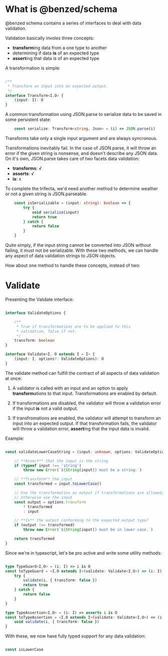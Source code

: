# What is @benzed/schema

@benzed schema contains a series of interfaces to deal with data validation.

Validation basically involes three concepts:
- **transform**ing data from a one type to another
- determining if data **is** of an expected type
- **assert**ing that data is of an expected type

A transformation is simple:
```ts 

/**
 * Transform an input into an expected output.
 */
interface Transform<I,O> {
    (input: I): O
}

```

A common transformation using JSON.parse to serialize data to be saved in some persistent state: 

```ts
    const serialize: Transform<string, Json> = (i) => JSON.parse(i)
```

Transforms take only a single input argument and are always syncronous.

Transformations inevitably fail. In the case of JSON.parse, it will throw an error if the given string is nonsense, and doesn't describe any JSON data. On it's own, JSON.parse takes care of two facets data validation:

- **transforms**: √
- **asserts**: √
- **is**: x

To complete the trifecta, we'd need another method to determine weather or not a given string is JSON.parseable.

```ts
    const isSerializable = (input: string): boolean => {
        try {
            void serialize(input)
            return true
        } catch {
            return false
        }
    }
```

Quite simply, if the input string cannot be converted into JSON without failing, it must not be serializable. With these two methods, we can handle any aspect of data validation strings to JSON objects.

How about one method to handle these concepts, instead of two:

# Validate

Presenting the Validate interface:

```ts

interface ValidateOptions {

    /**
     * True if transformations are to be applied to this
     * validation, false if not.
     */
    transform: boolean
}

interface Validate<I, O extends I = I> {
    (input: I, options?: ValidateOptions): O
}

```

The validate method can fulfill the contract of all aspects of data validation at once:

1) A validator is called with an input and an option to apply **transform**ations
    to that input. Transformations are enabled by default.

2) If transformations are disabled, the validator will throw a validation error
    if the input **is** not a valid output.

3) If transfromations are enabled, the validator will attempt to transform an
    input into an expected output. If that transformation fails, the validator
    will throw a validation error, **assert**ing that the input data is invalid. 

Example:
```ts

const validateLowerCaseString = (input: unknown, options: ValidateOptions = { transform: true }): string => {

    // **Assert** that the input is the string
    if (typeof input !== 'string')
        throw new Error(`${String(input)} must be a string.`)

    // **Transform** the input
    const transformed = input.toLowerCase()

    // Use the transformation as output if transformations are allowed,
    // otherwise use the input
    const output = options.transform 
        ? transformed
        : input 

    // **Is** the output conforming to the expected output type?
    if (output !== transformed)
        throw new Error(`${String(input)} must be in lower case.`)

    return transformed
}

```

Since we're in typescript, let's be pro active and write some utility methods: 

```ts 

type TypeGuard<I,O> = (i: I) => i is O 
const toTypeGuard = <I,O extends I>(validate: Validate<I,O>) => (i: I): i is O => {
    try {
        validate(i, { transform: false })
        return true
    } catch {
        return false
    }
}

type TypeAssertion<I,O> = (i: I) => asserts i is O
const toTypeAssertion = <I,O extends I>(validate: Validate<I,O>) => (i: I): asserts i is O => {
    void validate(i, { transform: false })
}

```

With these, we now have fully typed support for any data validation:

```ts 

const isLowerCase



```
